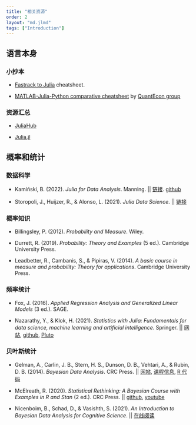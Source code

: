 ```yaml
---
title: "相关资源"
order: 2
layout: "md.jlmd"
tags: ["Introduction"]
---
```


## 语言本身

### 小抄本

- [Fastrack to Julia](https://juliadocs.github.io/Julia-Cheat-Sheet/) cheatsheet.

- [MATLAB-Julia-Python comparative cheatsheet](https://cheatsheets.quantecon.org/) by [QuantEcon group](https://quantecon.org)

### 资源汇总

- [JuliaHub](https://juliahub.com)

- [Julia.jl](https://svaksha.github.io/Julia.jl/)


## 概率和统计

### 数据科学

- Kamiński, B. (2022). *Julia for Data Analysis*. Manning. || [链接](https://www.manning.com/books/julia-for-data-analysis?utm_source=github&utm_medium=author&utm_campaign=book_kaminski2_julia_3_17_22). [github](https://github.com/bkamins/JuliaForDataAnalysis)

- Storopoli, J., Huijzer, R.,  & Alonso, L. (2021). *Julia Data Science*. || [链接](https://juliadatascience.io)

### 概率知识

- Billingsley, P. (2012). *Probability and Measure*. Wiley.

- Durrett, R. (2019). *Probability: Theory and Examples* (5 ed.). Cambridge University Press. 

- Leadbetter, R., Cambanis, S., & Pipiras, V. (2014). *A basic course in measure and probability: Theory for applications*. Cambridge University Press.

### 频率统计

- Fox, J. (2016). *Applied Regression Analysis and Generalized Linear Models* (3 ed.). SAGE.

- Nazarathy, Y., & Klok, H. (2021). *Statistics with Julia: Fundamentals for data science, machine learning and artificial intelligence*. Springer. || [网站](https://statisticswithjulia.org), [github](https://github.com/h-Klok/StatsWithJuliaBook), [Pluto](https://github.com/StatisticalRethinkingJulia/StatisticsWithJuliaPlutoNotebooks.jl)

### 贝叶斯统计

- Gelman, A., Carlin, J. B., Stern, H. S., Dunson, D. B., Vehtari, A., & Rubin, D. B. (2014). *Bayesian Data Analysis*. CRC Press. || [网站](http://www.stat.columbia.edu/~gelman/book/), [课程信息](https://github.com/avehtari/BDA_course_Aalto), [R 代码](https://github.com/avehtari/BDA_R_demos)

- McElreath, R. (2020). *Statistical Rethinking: A Bayesian Course with Examples in R and Stan* (2 ed.). CRC Press. || [github](https://github.com/rmcelreath/stat_rethinking_2023), [youtube](https://www.youtube.com/watch?v=FdnMWdICdRs&list=PLDcUM9US4XdPz-KxHM4XHt7uUVGWWVSus)

- Nicenboim, B., Schad, D., & Vasishth, S. (2021). *An Introduction to Bayesian Data Analysis for Cognitive Science*. || [在线阅读](https://vasishth.github.io/bayescogsci/book/)